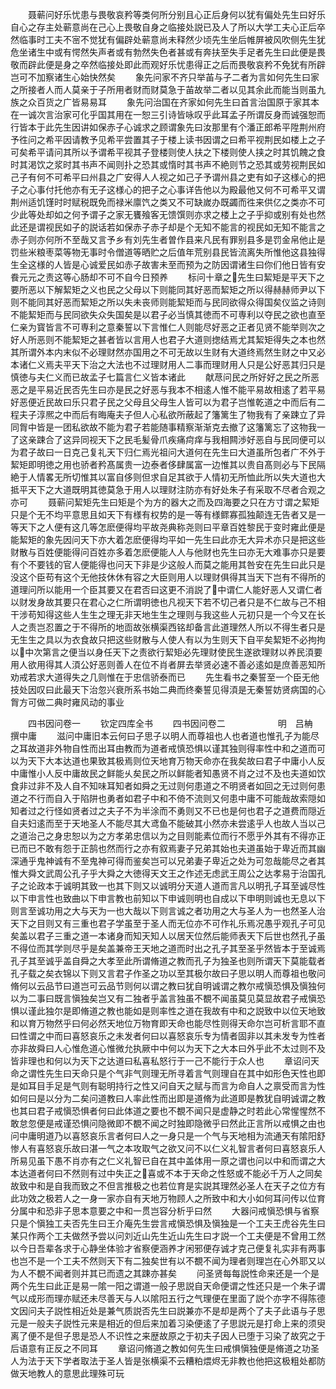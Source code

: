 <!-- { "loadSidebar": true } -->
　　聂蕲问好乐忧患与畏敬哀矜等类何所分别且心正后身何以犹有偏处先生曰好乐自心之存主处蕲意尚在己心上畏敬自身之临接处説已及人了所以大学工夫心正后卒然临事时工夫不宻不觉犹有偏辟处蕲意尚未释然少顷先生坐后帷屏被风吹侧先生犹危坐诸生中或有愕然失声者或有勃然失色者甚或有奔扶至失手足者先生曰此便是畏敬而辟此便是身之卒然临接处即此而观好乐忧患得正之后而畏敬哀矜不免犹有所辟岂可不加察诸生心始快然矣
　　象先问家不齐只举苖与子二者为言如何先生曰家之所接者人而人莫亲于子所用者财而财莫急于苖故举二者以见其余此而能当则虽九族之众百货之广皆易易耳
　　象先问治国在齐家如何先生曰首言治国原于家其本在一诚次言治家可化乎国其用在一恕三引诗皆咏叹乎此耳孟子所谓反身而诚强恕而行皆本于此先生因讲如保赤子心诚求之顾谓象先曰汝那里有个潘正郎希平陞荆州府予徃问之希平因请教予见希平尝置其子于楼上读书因谓之曰希平视荆民如楼上之子可矣希平请问其所以予谓希平视其子登楼则使人扶之下楼则使人挟之时其饥餽之食时其渇饮之浆时其书声不闻则扑之恐其或惰时其书声不絶则节之恐其或劳视荆民如己子有何不可希平曰州县之广安得人人视之如己子予谓州县之吏有如子这様心的把子之心事付托他亦有无子这様心的把子之心事详告他以为殿最他又何不可希平又谓荆州适饥馑时时赋税既免而禄米廪饩之类又不可缺嵗办既蠲而徃来供亿之类亦不可少此等处却如之何予谓子之家无饔飱客无馈馔则亦求之楼上之子乎抑或别有处也然此还是谓视民如子的説话若如保赤子赤子却是个无知不能言的视民如无知不能言之赤子则亦何所不至哉又言予乡有刘先生者曽作县来凡民有罪别县多是罚金帛他止是罚些米粮枣菜等物无事时令僧道等晒贮之后值年荒别县民皆流离失所惟他这县独得生全这様的人皆是心诚爱民如赤子故害未至而预为之防因谓诸生曰你们他日皆有安飬元元之责这等心肠却不可不自今日预养
　　标问十章之先生曰絜矩是平天下之要所恶以下解絜矩之义也民之父母以下则能同其好恶而絜矩之所以得赫赫师尹以下则不能同其好恶而絜矩之所以失未丧师则能絜矩而与民同欲得众得国矣仪监之诗则不能絜矩而与民同欲失众失国矣是以君子必当慎其徳而不可専利以夺民之欲也直至仁亲为寳皆言不可専利之意秦誓以下言惟仁人则能尽好恶之正者见贤不能举则次之好人所恶则不能絜矩之甚者皆以言用人也君子大道则揔结焉尤其絜矩得失之本也然其所谓外本内末似不必理财然亦国用之不可无故以生财有大道终焉然生财之中又必本诸仁义焉夫平天下治之大法也不过理财用人二事而理财用人只是公好恶其归只是慎徳与夫仁义而已故孟子七篇言仁义皆本诸此
　　献荩问民之所好好之民之所恶恶之是平易近民否先生曰亦是民之好恶与我本不相逺人惟不能平易故相逺了若平易好恶便近民故曰乐只君子民之父母且父母生人皆可以为君子岂惟乾道之中而后有二程夫子淳熈之中而后有晦庵夫子但人心私欲所蔽起了籓篱生了物我有了亲踈立了异同胷中皆是一团私欲故不能为君子若能随事精察渐渐克去撤了这籓篱忘了这物我一了这亲踈合了这异同视天下之民毛髪骨爪疾痛疴痒与我相闗渉好恶自与民同便可以为君子故曰一日克己复礼天下归仁焉光祖问大道何在先生曰大道虽所包者广不外于絜矩即明徳之用也骄者矜髙属贵一边泰者侈肆属富一边惟其以贵自髙则必与下民隔絶于人情畧无所切惟其以富自侈则但求自足其欲于人情初无所恤此所以失大道也大抵平天下之大道既明其徳莫急于用人以理财注防亦有好处朱子有采取不尽者合观之亦可
　　聂蕲问絜矩先生曰矩是个为方的器大之而及四海要之只在方寸谓之絜矩只是个无不均平意思且如天下有様有权势的是一等有様鳏寡孤独颠连无告者又是一等天下之人便有这几等怎麽便得均平故尧典称尧则曰平章百姓黎民于变时雍此便是能絜矩的象先因问天下亦大着怎麽便得均平如一先生曰此亦无大异术亦只是把这些财散与百姓便能得问百姓亦多着怎麽便能人人与他财也先生曰亦无大难事亦只是要有个不要钱的官人便能得也问天下非是少这般人而莫之能用其咎安在先生曰此只是没这个臣苟有这个无他技休休有容之大臣则用人以理财俱得其当天下岂有不得所的道理问所以能用一个臣其要又在君否曰这更不消説了中谓仁人能好恶人又谓仁者以财发身故其要只在君心之仁所谓明徳也凡视天下若不切己者只是不仁故与己不相干涉苟知得这些人生生之理无非天地生生之理则与我这些人元初只是一个今又在长人之责岂忍置之于不得所的地靣故张横渠西铭却备言此道理然人所以不得生者只是无生生之具以为衣食故只把这些财散与人使人有以为生则天下自平矣絜矩不必拘拘以中次第言之便当以身任天下之责欲行絜矩必先理财使民生遂欲理财以养民湏要用人欲用得其人湏公好恶则善人在位不肖者屏去举贤必速不善必逺如是庶善恶知所劝戒若求大道得失之几则惟在于忠信骄泰而已
　　先生看书之秦誓至一个臣无他技处因叹曰此最天下治忽兴衰所系书始二典而终秦誓见得湏是无秦誓妨贤病国的心胷方可做二典时雍风动的事业






　　四书因问卷一
　　钦定四库全书
　　四书因问卷二　　　　　　明　吕柟　撰中庸
　　滋问中庸旧本云何曰子思子以明人而尊祖也人也者道也惟孔子为能尽之耳故道非外物自性而出耳由教而为道者戒慎恐惧以谨其独则得率性中和之道而可以为天下大本达道也果致其极焉则位天地育万物天命亦在我矣故曰君子中庸小人反中庸惟小人反中庸故民之鲜能乆矣民之所以鲜能者知愚贤不肖之过不及也夫道如饮食非过非不及人自不知味耳知者如舜之无过则何患道之不明贤者如回之无过则何患道之不行而自入于陷阱也勇者如君子中和不倚不流则又何患中庸不可能哉故索隠如知者过之行怪如贤者过之夫子不为半涂而不勇则又不已也是何也君子之道费而隠近自夫妇逺而至于天地圣人不能尽其大鸢鱼不能破其小然亦未尝逺乎人也故人当以己之道治己之身忠恕以为之方孝弟忠信以为之目则能素位而行不愿乎外其有不得亦正已而已不敢有怨于正鹄也然而行之亦有叙焉妻子兄弟其始也夫道虽始于卑近而其幽深通乎鬼神诚有不至鬼神可得而鉴矣岂可以兄弟妻子卑近之处为可忽哉能尽之者其惟大舜文武周公孔子乎大舜之大徳得天文王之作述无虑武王周公之达孝易于治国孔子之论政本于诚明其致一也其下则又以诚明分天道人道而言凡以明孔子耳至诚尽性以下申言性也致曲以下申言教也前知以下申诚则明也自成以下申明则诚也无息以下则言至诚功用之大与天为一也大哉以下则言诚之者功用之大与圣人为一也然圣人治天下之目则又有三重也君子学虽至于圣人而无位亦不可作礼乐焉况愚乎观孔子可见矣盖以君子三重之道一本诸身而知天知人以居天位然后能师表天下后世也然孔子虽不得位而其学则尽乎是矣盖兼帝王天地之道而时出之孔子其至圣乎然皆本于至诚焉孔子其至诚乎盖自舜之大孝至此所谓脩道之教而孔子为独圣也则所谓天下莫能载者孔子载之矣衣锦以下则又言君子作圣之功以至其极尔故曰子思以明人而尊祖也敬问脩何以云品节曰道岂可云品节则何以谓之教曰犹自明诚谓之教尔戒愼恐惧及愼独何以为二事曰既言愼独矣岂又有二独者乎盖言独虽不覩不闻虽莫见莫显故君子戒愼恐惧以谨此独尔是即脩道之教也能如是则率性之道在我故有中和之説致中以位天地致和以育万物然乎曰何必然天地位万物育即天命也能尽性则得天命尔岂可析言耶不直曰性谓之中而曰喜怒哀乐之未发者何曰以喜怒哀乐专为情者固非以其未发专为性者亦非故舜曰人心惟危道心惟微允执厥中中何以为天下之大本曰外乎此不太过则不及皆非理也和何以为天下之达道曰私喜私怒行于一己不能行于众人也
　　章诏问天命之谓性先生曰天命只是个气非气则理无所寻着言气则理自在其中如形色天性也即是如耳目手足是气则有聪明持行之性又问自天之赋与而言为命自人之禀受而言为性如何曰是以分为二矣问道教曰人率此性而出即是道脩为此道即是教犹自明诚谓之教也其曰君子戒愼恐惧者何曰此体道之要也不覩不闻只是虚静之时若此心常惺惺然不敢怠忽便是戒谨恐惧问隐微即不覩不闻之时独即隐微乎曰然此正言所以戒惧之由也问中庸明道乃以喜怒哀乐言者何曰人之一身只是一个气与天地相为流通天有隂阳舒惨人有喜怒哀乐故曰湛一气之本攻取气之欲又问不以仁义礼智言者何曰喜怒哀乐人所易见虽下愚不肖亦有之仁义礼智已自在其中盖体用一原之谓也问以中和而谓之大本达道者何曰不然则有过中失正之喜或不本于天命之性怒或不能必千万人之同矣故致中和是自我而致之不但言推极之也若位育是实説其理然必圣人在天子之位方有此功效之极若人之一身一家亦自有天地万物顾人之所致中和大小如何耳问传以位育分属中和恐非子思本意要之中和一贯岂容分析乎曰然
　　大器问戒愼恐惧与省察只是个愼独工夫否先生曰王介庵先生尝言戒愼恐惧及愼独是一个工夫王虎谷先生曰某只作两个工夫做然予尝以问刘近山先生近山先生曰才説一个工夫便是不曾用工然以今日吾辈各求于心静坐体验才省察便涵养才闲邪便存诚才克己便复礼实非有两事也岂不是一个工夫不然则天下有二独矣世有以不覩不闻为理者则理岂在心外耶又以为人不覩不闻者则并其已而遗之其踈亦甚矣
　　问圣贤每每説性命来还是一个是两个先生曰此正是易一隂一阳之谓道一般子思説自天命便谓之性还只是一个朱子谓气以成形而理亦赋还未尽善天与人以隂阳五行之气理便在里面了説个亦字不得陈德文因问夫子説性相近处是兼气质説否先生曰説兼亦不是却是两个了夫子此语与子思元是一般夫子説性元来是相近的但后来加着习染便逺了子思説元是打命上来的须臾离了便不是但子思是恐人不识性之来歴故原之于初夫子因人已堕于习染了故究之于后语意有正反之不同耳
　　章诏问脩道之教如何先生曰戒惧愼独便是脩道之功圣人为法于天下学者取法于圣人皆是张横渠不云糟粕煨烬无非教也他把这极粗处都防做天地教人的意思此理殊可玩
